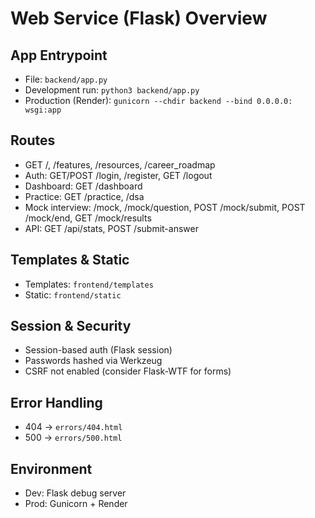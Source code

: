 # Web Service (Flask) Overview

## App Entrypoint
- File: `backend/app.py`
- Development run: `python3 backend/app.py`
- Production (Render): `gunicorn --chdir backend --bind 0.0.0.0: wsgi:app`

## Routes
- GET /, /features, /resources, /career_roadmap
- Auth: GET/POST /login, /register, GET /logout
- Dashboard: GET /dashboard
- Practice: GET /practice, /dsa
- Mock interview: /mock, /mock/question, POST /mock/submit, POST /mock/end, GET /mock/results
- API: GET /api/stats, POST /submit-answer

## Templates & Static
- Templates: `frontend/templates`
- Static: `frontend/static`

## Session & Security
- Session-based auth (Flask session)
- Passwords hashed via Werkzeug
- CSRF not enabled (consider Flask-WTF for forms)

## Error Handling
- 404 → `errors/404.html`
- 500 → `errors/500.html`

## Environment
- Dev: Flask debug server
- Prod: Gunicorn + Render
